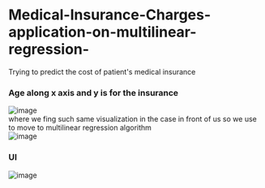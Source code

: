 # Medical-Insurance-Charges-application-on-multilinear-regression-
Trying to predict the cost of patient's medical insurance  <br />
### Age along x axis and y is for the insurance

![image](https://user-images.githubusercontent.com/77600063/169660080-8fd3fb05-3479-47a1-a45f-713ec0ab04a1.png)<br />
where we fing such same visualization in the case in front of us so we use to move to multilinear regression algorithm <br />
![image](https://user-images.githubusercontent.com/77600063/169657894-e316deab-a8dc-4b8c-951d-5afda9e1d483.png)

### UI 
![image](https://user-images.githubusercontent.com/77600063/169660607-870e9001-59dd-479a-b614-6215bf45aa0d.png)

